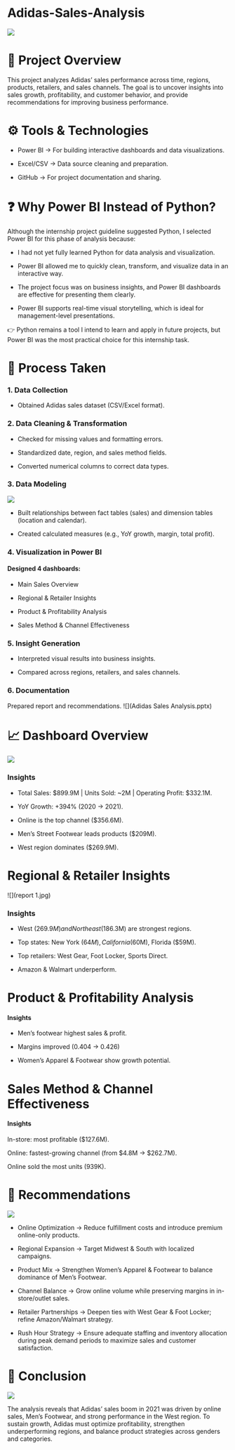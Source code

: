 # Adidas-Sales-Analysis

![](Adidas1.jpg)

# 📌 Project Overview

This project analyzes Adidas’ sales performance across time, regions, products, retailers, and sales channels. The goal is to uncover insights into sales growth, profitability, and customer behavior, and provide recommendations for improving business performance.

# ⚙️ Tools & Technologies

- Power BI → For building interactive dashboards and data visualizations.

- Excel/CSV → Data source cleaning and preparation.

- GitHub → For project documentation and sharing.

# ❓ Why Power BI Instead of Python?

Although the internship project guideline suggested Python, I selected Power BI for this phase of analysis because:

-  I had not yet fully learned Python for data analysis and visualization.

- Power BI allowed me to quickly clean, transform, and visualize data in an interactive way.

- The project focus was on business insights, and Power BI dashboards are effective for presenting them clearly.

- Power BI supports real-time visual storytelling, which is ideal for management-level presentations.

👉 Python remains a tool I intend to learn and apply in future projects, but Power BI was the most practical choice for this internship task.

# 🔄 Process Taken

### 1. Data Collection

- Obtained Adidas sales dataset (CSV/Excel format).

### 2. Data Cleaning & Transformation

- Checked for missing values and formatting errors.

- Standardized date, region, and sales method fields.

- Converted numerical columns to correct data types.

### 3. Data Modeling
![](adidas_model.jpg)

- Built relationships between fact tables (sales) and dimension tables (location and calendar).

- Created calculated measures (e.g., YoY growth, margin, total profit).

### 4. Visualization in Power BI

#### Designed 4 dashboards:

- Main Sales Overview

- Regional & Retailer Insights

- Product & Profitability Analysis

- Sales Method & Channel Effectiveness

### 5. Insight Generation

- Interpreted visual results into business insights.

- Compared across regions, retailers, and sales channels.

### 6. Documentation

Prepared report and recommendations. ![](Adidas Sales Analysis.pptx)


# 📈 Dashboard Overview

![](Adidas_dashboard.jpg)

### Insights

- Total Sales: $899.9M | Units Sold: ~2M | Operating Profit: $332.1M.

- YoY Growth: +394% (2020 → 2021).

- Online is the top channel ($356.6M).

- Men’s Street Footwear leads products ($209M).

- West region dominates ($269.9M).


# Regional & Retailer Insights
![](report 1.jpg)

### Insights

- West ($269.9M) and Northeast ($186.3M) are strongest regions.

- Top states: New York ($64M), California ($60M), Florida ($59M).

- Top retailers: West Gear, Foot Locker, Sports Direct.

- Amazon & Walmart underperform.

# Product & Profitability Analysis

#### Insights

- Men’s footwear highest sales & profit.

- Margins improved (0.404 → 0.426)

- Women’s Apparel & Footwear show growth potential.

# Sales Method & Channel Effectiveness

#### Insights

In-store: most profitable ($127.6M).

Online: fastest-growing channel (from $4.8M → $262.7M).

Online sold the most units (939K).

# 🎯 Recommendations
![](Adidas.jpg)

- Online Optimization → Reduce fulfillment costs and introduce premium online-only products.

- Regional Expansion → Target Midwest & South with localized campaigns.

- Product Mix → Strengthen Women’s Apparel & Footwear to balance dominance of Men’s Footwear.

- Channel Balance → Grow online volume while preserving margins in in-store/outlet sales.

- Retailer Partnerships → Deepen ties with West Gear & Foot Locker; refine Amazon/Walmart strategy.

- Rush Hour Strategy → Ensure adequate staffing and inventory allocation during peak demand periods to maximize sales and customer satisfaction.

# 📌 Conclusion

![](Adidas2.jpg)

The analysis reveals that Adidas’ sales boom in 2021 was driven by online sales, Men’s Footwear, and strong performance in the West region. To sustain growth, Adidas must optimize profitability, strengthen underperforming regions, and balance product strategies across genders and categories.

